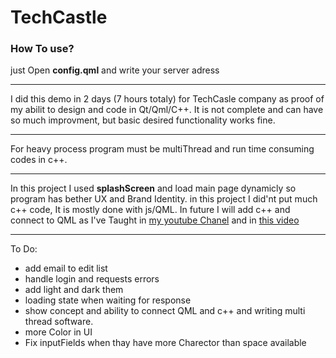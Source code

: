 # TechCastle

### How To use?
just Open **config.qml** and write your server adress
***
I did this demo in 2 days (7 hours totaly) for TechCasle company as proof of my abilit to design and code in Qt/Qml/C++.
It is not complete and can have so much improvment, but basic desired functionality works fine.
***
For heavy process program must be multiThread and run time consuming codes in c++.
***
In this project I used **splashScreen** and load main page dynamicly so program has bether UX and Brand Identity.
in this project I did'nt put much c++ code, It is mostly done with js/QML.
In future I will add c++ and connect to QML as I've Taught in [my youtube Chanel](https://www.youtube.com/channel/UC3ptA4KpnAkZI7tWram6q_Q) 
and in [this video](https://www.youtube.com/watch?v=Nma3c3YxsUo&t=11s)
***
To Do:
* add email to edit list
* handle login and requests errors
* add light and dark them
* loading state when waiting for response
* show concept and ability to connect QML and c++ and writing multi thread software.
* more Color in UI
* Fix inputFields when thay have more Charector than space available

